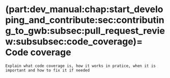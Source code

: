 (part:dev_manual:chap:start_developing_and_contribute:sec:contributing_to_gwb:subsec:pull_request_review:subsubsec:code_coverage)=
Code coverage
=======

```{todo}
Explain what code coverage is, how it works in pratice, when it is important and how to fix it if needed
```